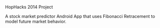 HopHacks 2014 Project

A stock market predictor Android App that uses Fibonacci Retracement to model future market behavior.
